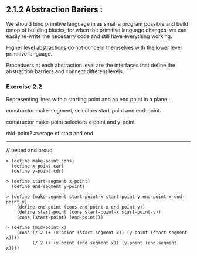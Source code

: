 

## 2.1.2 Abstraction Bariers :


We should bind primitive language in as small a program possible and build ontop of building blocks, for when the primitive language changes, we can easily re-write the necesarry code and still have everything working.

Higher level abstractions do not concern themselves with the lower level primitive language.

Proceduers at each abstraction level are the interfaces that define the abstraction barriers and connect different levels.


### Exercise 2.2

Representing lines with a starting point and an end point in a plane :

constructor make-segment,
selectors start-point and end-point.

constructor make-point
selectors x-point and y-point

mid-point? average of start and end

----------------------------------------------------------------------
// tested and proud
```
> (define make-point cons)
  (define x-point car)
  (define y-point cdr)

> (define start-segment x-point)
  (define end-segment y-point)

> (define (make-segment start-point-x start-point-y end-point-x end-point-y)
	(define end-point (cons end-point-x end-point-y))
	(define start-point (cons start-point-x start-point-y))
	(cons (start-point) (end-point)))

> (define (mid-point x)
	(cons (/ 2 (+ (x-point (start-segment x)) (y-point (start-segment x))))
	      (/ 2 (+ (x-point (end-segment x)) (y-point (end-segment x)))) 
```



